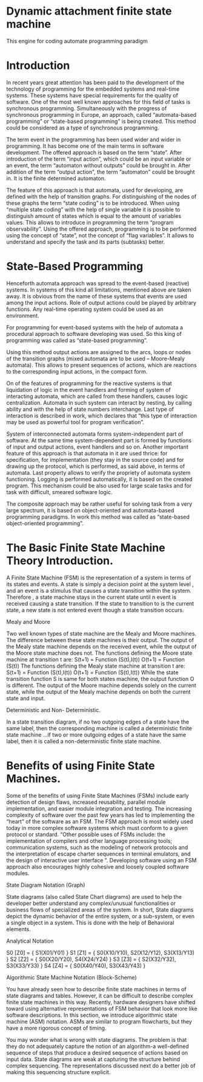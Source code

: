 # Dynamic attachment finite state machine 
This engine for coding automate programming paradigm 

# Introduction

In recent years great attention has been paid to the development of the technology of programming for the embedded systems and real-time systems. These systems have special requirements for the quality of software. One of the most well known approaches for this field of tasks is synchronous programming.
Simultaneously with the progress of synchronous programming in Europe, an approach, called “automata-based programming” or “state-based programming” is being created. This method could be considered as a type of synchronous programming.

The term event in the programming has been used wider and wider in programming. It has become one of the main terms in software development. The offered approach is based on the term “state”. After introduction of the term “input action”, which could be an input variable or an event, the term “automaton without outputs” could be brought in. After addition of the term “output action”, the term “automaton” could be brought in. It is the finite determined automaton.

The feature of this approach is that automata, used for developing, are defined with the help of transition graphs. For distinguishing of the nodes of these graphs the term “state coding” is to be introduced. When using “multiple state coding” with the help of single variable it is possible to distinguish amount of states which is equal to the amount of variables values. This allows to introduce in programming the term “program observability”. Using the offered approach, programming is to be performed using the concept of “state”, not the concept of “flag variables”. It allows to understand and specify the task and its parts (subtasks)  better.

# State-Based Programming

Henceforth automata approach was spread to the event-based (reactive) systems. In systems of this kind all limitations, mentioned above are taken away. It is obvious from the name of these systems that events are used among the input actions. Role of output actions could be played by arbitrary functions. Any real-time operating system could be used as an environment.

For programming for event-based systems with the help of automata a procedural approach to software developing was used. So this king of programming was called as “state-based programming”.

Using this method output actions are assigned to the arcs, loops or nodes of the transition graphs (mixed automata are to be used – Moore-Mealy automata). This allows to present sequences of actions, which are reactions to the corresponding input actions, in the compact form.

On of the features of programming for the reactive systems is that liquidation of logic in the event handlers and forming of system of interacting automata, which are called from these handlers, causes logic centralization. Automata in such system can interact by nesting, by calling ability and with the help of state numbers interchange.
Last type of interaction is described in work, which declares that “this type of interaction may be used as powerful tool for program verification”.

System of interconnected automata forms system-independent part of software. At the same time system-dependent part is formed by functions of input and output actions, event handlers and so on.
Another important feature of this approach is that automata in it are used thrice: for specification, for implementation (they stay in the source code) and for drawing up the protocol, which is performed, as said above, in terms of automata.
Last property allows to verify the propriety of automata system functioning. Logging is performed automatically, it is based on the created program. This mechanism could be also used for large scale tasks and for task with difficult, smeared software logic.

The composite approach may be rather useful for solving task from a very large spectrum, it is based on object-oriented and automata-based programming paradigms. In work this method was called as “state-based object-oriented programming”.

# The Basic Finite State Machine Theory Introduction.

A Finite State Machine (FSM) is the representation of a system in terms of its states and events.  A state is simply a decision point at the system level , and an event is a stimulus that causes a state transition within the system. Therefore , a state machine stays in the current state until n event is received causing a state transition. If the state to transition to is the current state, a new state is not entered event though a state transition occurs.

Mealy and Moore

Two well known types of state machine are the Mealy and Moore machines. The difference between these state machines is their output. The output of the Mealy state machine depends on the received event, while the output of the Moore state machine does not. 
The functions defining the Moore state machine at transition t are:
	S(t+1) = Function (S(t),I(t))
	O(t+1) = Function (S(t))
The functions defining the Mealy state machine at transition t are:
	S(t+1) = Function (S(t),I(t))
	O(t+1) = Function (S(t),I(t))
While the state transition function S is same for both states machine, the output function O is different. The output of the Moore machine depends solely on the current state, while the output of the Mealy machine depends on both the current state and input.

Deterministic and Non- Deterministic.

In a state transition diagram, if  no two outgoing edges of a state have the same label, then the corresponding machine is called a deterministic finite state machine …if two or more outgoing edges of a state have the same label, then it is called a non-deterministic finite state machine.

# Benefits of using Finite State Machines.

Some of the benefits of using Finite State Machines (FSMs) include early detection of design flaws, increased reusability, parallel module implementation, and easier module integration and testing. The increasing complexity of software over the past few years has led to implementing the “heart” of the software as an FSM. The FSM approach is most widely used today in more complex software systems which must conform to a given protocol or standard. “Other possible uses of FSMs include: the implementation of compilers and other language processing tools; communication systems, such as the modeling of network protocols and the interpretation of escape  charter sequences in terminal emulators, and the design of interactive user interface ”. Developing software using an FSM approach also encourages highly cohesive and loosely coupled software modules.

State Diagram Notation (Graph)

State diagrams (also called State Chart diagrams) are used to help the developer better understand any complex/unusual functionalities or business flows of specialized areas of the system. In short, State diagrams depict the dynamic behavior of the entire system, or a sub-system, or even a single object in a system. This is done with the help of Behavioral elements.


Analytical Notation

S0 [Z0] = { S1(X01/Y01) }
S1 [Z1] = { S0(X10/Y10), S2(X12/Y12), S3(X13/Y13) }
S2 [Z2] = { S0(X20/Y20), S4(X24/Y24) }
S3 [Z3] = { S2(X32/Y32), S3(X33/Y33) }
S4 [Z4] = { S0(X40/Y40), S3(X43/Y43) }

Algorithmic State Machine Notation (Block-Scheme)

You have already seen how to describe finite state machines in terms of state diagrams and tables. However, it can be difficult to describe complex finite state machines in this way. Recently, hardware designers have shifted toward using alternative representations of FSM behavior that look more like software descriptions. In this section, we introduce algorithmic state machine (ASM) notation. ASMs are similar to program flowcharts, but they have a more rigorous concept of timing. 

You may wonder what is wrong with state diagrams. The problem is that they do not adequately capture the notion of an algorithm-a well-defined sequence of steps that produce a desired sequence of actions based on input data. State diagrams are weak at capturing the structure behind complex sequencing. The representations discussed next do a better job of making this sequencing structure explicit.
















